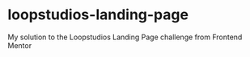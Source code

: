 # loopstudios-landing-page
My solution to the Loopstudios Landing Page challenge from Frontend Mentor 
